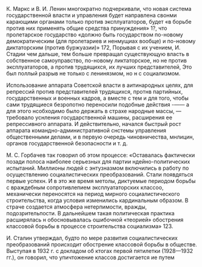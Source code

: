 К. Маркс и В. И. Ленин многократно подчеркивали, что новая система государственной власти и управления будет направлена свонми карающими органами только против эксплуататоров, будет «в борьбе против них применять общие средства принуждения» 1?\, что пролетарское государство «должно быть государством по-новому демократическим (для пролетариев и ненмущиах вообще) и по-новому диктаторским (против буржуазии)» 172, Порывая с их учением, И. Стадии чем дальше, тем больше превращал существующую власть в собственное самоуправство, по-новому ликтаторское, но не против эксплуататоров, а против трудящихся, их лучших представителей, Это был поллый разрыв не только с ленинязмом, но н с социализмом.

Использование аппарата Советской власти в аитинародных целях, для репрессий против представителей трудящихся, протнв партийных, государственных и военных кадров, а вместе с тем и для того, чтобы сами трудящиеся безропотно переносили подобные действия -—— а для этого нсобходимо было держать в страхе народные массы, — требовало уснления государственной машины, расширения ее репрессивного аппарата. И действительно, начался быстрый рост аппарата командно-административной снстемы управления общественными делами, и в первую очередь чиновничества, мнлицин, органов государственной безопасности и т. д.

М. С. Горбачев так говорил об этом процессе: «Оставалась фактически позади полоса наиболее серьезных для партии ндейно-политических испытаний. Миллионы людей с энтузназмом включились в работу по осуществлению социалистических преобразований. Стали появдяться первые успехн. И в это же время метолы, диктуемые периодом борьбы с враждебным сопротивлепием эксплуататорских классоо, механически переносятся на период мирного социалистического строительства, когда условия изменились кардинальным образом. В страче создается атмосфера нетерпимости, вражды, подозрительпости. В дальнейшем такая политическая практика расширялась н обосновывалась ошибочной «теорией» обострения классовой борьбы в процессе строительства социализма» 123.

И. Сталин утверждал, будто по мере развития социалистических преобразований происходит обострение классовой борьбы в обществе. Выступая в 1932 г. с докладом об ктогах первой пятилетки (1928—1932 гг.), он говорил, что упичтожение классов достигается ие путем
